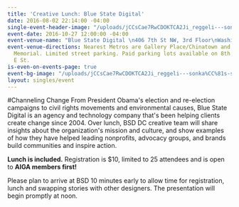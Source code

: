 ```yaml
---
title: 'Creative Lunch: Blue State Digital'
date: 2016-08-02 22:14:00 -04:00
single-event-header-image: "/uploads/jCCsCae7RwCDOKTCA2Ji_reggeli---sonka%CC%81s-szendvics.jpg"
event-date: 2016-10-27 12:00:00 -04:00
event-venue-name: "Blue State Digital \n406 7th St NW, 3rd Floor\nWashington, DC 20004"
event-venue-directions: Nearest Metros are Gallery Place/Chinatown and Archives/Navy
  Memorial. Limited street parking. Paid parking lots available on 8th St NW and on
  E St.
is-even-on-events-page: true
event-bg-image: "/uploads/jCCsCae7RwCDOKTCA2Ji_reggeli---sonka%CC%81s-szendvics.jpg"
layout: singles/event
---
```


#Channeling Change 
From President Obama's election and re-election campaigns to civil rights movements and environmental causes, Blue State Digital is an agency and technology company that's been helping clients create change since 2004. 
Over lunch, BSD DC creative team will share insights about the organization's mission and culture, and show examples of how they have helped leading nonprofits, advocacy groups, and brands build communities and inspire action. 

**Lunch is included.** Registration is $10, limited to 25 attendees and is open to **AIGA members first!**

Please plan to arrive at BSD 10 minutes early to allow time for registration, lunch and swapping stories with other designers. The presentation will begin promptly at noon.